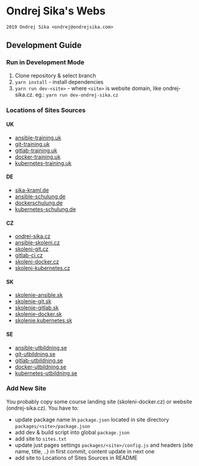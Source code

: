 # Ondrej Sika's Webs

    2019 Ondrej Sika <ondrej@ondrejsika.com>

## Development Guide

### Run in Development Mode

1. Clone repository & select branch
2. `yarn install` - install dependencies
3. `yarn run dev-<site>` - where `<site>` is website domain, like ondrej-sika.cz. eg.: `yarn run dev-ondrej-sika.cz`

### Locations of Sites Sources

#### UK

- [ansible-training.uk](packages/ansible-training.uk/pages/index.js)
- [git-training.uk](packages/git-training.uk/pages/index.js)
- [gitlab-training.uk](packages/gitlab-training.uk/pages/index.js)
- [docker-training.uk](packages/docker-training.uk/pages/index.js)
- [kubernetes-training.uk](packages/kubernetes-training.uk/pages/index.js)

#### DE

- [sika-kraml.de](packages/sika-kraml.de/pages)
- [ansible-schulung.de](packages/ansible-schulung.de/pages/index.js)
- [dockerschulung.de](packages/dockerschulung.de/pages/index.js)
- [kubernetes-schulung.de](packages/kubernetes-schulung.de/pages/index.js)

#### CZ

- [ondrej-sika.cz](packages/ondrej-sika.cz/pages)
- [ansible-skoleni.cz](packages/ansible-skoleni.cz/pages/index.js)
- [skoleni-git.cz](packages/skoleni-git.cz/pages/index.js)
- [gitlab-ci.cz](packages/gitlab-ci.cz/pages/index.js)
- [skoleni-docker.cz](packages/skoleni-docker.cz/pages/index.js)
- [skoleni-kubernetes.cz](packages/skoleni-kubernetes.cz/pages/index.js)

#### SK

- [skolenie-ansible.sk](packages/skolenie-ansible.sk/pages/index.js)
- [skolenie-git.sk](packages/skolenie-git.sk/pages/index.js)
- [skolenie-gitlab.sk](packages/skolenie-gitlab.sk/pages/index.js)
- [skolenie-docker.sk](packages/skolenie-docker.sk/pages/index.js)
- [skolenie.kubernetes.sk](packages/skolenie.kubernetes.sk/pages/index.js)

#### SE

- [ansible-utbildning.se](packages/ansible-utbildning.se/pages/index.js)
- [git-utbildning.se](packages/git-utbildning.se/pages/index.js)
- [gitlab-utbildning.se](packages/gitlab-utbildning.se/pages/index.js)
- [docker-utbildning.se](packages/docker-utbildning.se/pages/index.js)
- [kubernetes-utbildning.se](packages/kubernetes-utbildning.se/pages/index.js)

### Add New Site

You probably copy some course landing site (skoleni-docker.cz) or website (ondrej-sika.cz). You have to:

- update package name in `package.json` located in site directory `packages/<site>/package.json`
- add dev & build script into global `package.json`
- add site to `sites.txt`
- update just pages settings `packages/<site>/config.js` and headers (site name, title, ..) in first commit, content update in next one
- add site to Locations of Sites Sources in README
